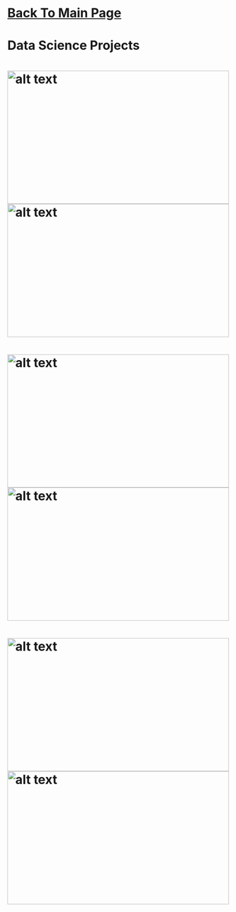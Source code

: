 # [Back To Main Page](https://charliethomasct82.github.io/Website/)

# Data Science Projects

# [<img src="https://github.com/charliethomasct82/Charlie-Portfolio/assets/93368865/29e55dfc-4e9f-4cbb-ab3f-1a604e5bf689" alt="alt text" width="500" height="300">](https://github.com/charliethomasct82/Bike_sharing_regression)[<img src="https://github.com/charliethomasct82/Charlie-Portfolio/assets/93368865/45cca87e-628f-4ee4-b02d-64664ddeba1f" alt="alt text" width="500" height="300">](https://github.com/charliethomasct82/Research_Thesis) 

# [<img src="https://github.com/charliethomasct82/Charlie-Portfolio/assets/93368865/b748c152-48f1-4062-a6ea-1db8edff350c" alt="alt text" width="500" height="300">](https://github.com/charliethomasct82/Research_Thesis)[<img src="https://github.com/charliethomasct82/Charlie-Portfolio/assets/93368865/252096da-5bab-42af-b22e-63242a40a2ff" alt="alt text" width="500" height="300">](https://github.com/charliethomasct82/Automatic_ticket_classification)

# [<img src="https://github.com/charliethomasct82/Charlie-Portfolio/assets/93368865/042f50fa-e145-4b70-9bd4-77a3b24837bd" alt="alt text" width="500" height="300">](https://github.com/charliethomasct82/Gesture-Recognition)[<img src="https://github.com/charliethomasct82/Charlie-Portfolio/assets/93368865/252096da-5bab-42af-b22e-63242a40a2ff" alt="alt text" width="500" height="300">](https://github.com/charliethomasct82/Automatic_ticket_classification)



